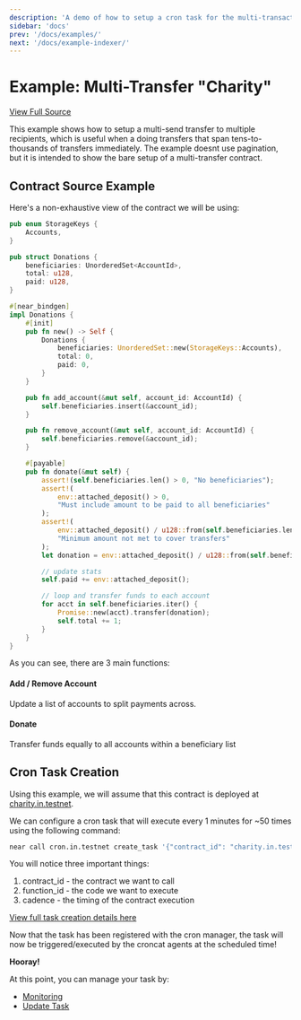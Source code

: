 ```yaml
---
description: 'A demo of how to setup a cron task for the multi-transaction charity example'
sidebar: 'docs'
prev: '/docs/examples/'
next: '/docs/example-indexer/'
---
```


# Example: Multi-Transfer "Charity"

[View Full Source](https://github.com/Cron-Near/contracts/tree/main/examples/charity)

This example shows how to setup a multi-send transfer to multiple recipients, which is useful when a doing transfers that span tens-to-thousands of transfers immediately. The example doesnt use pagination, but it is intended to show the bare setup of a multi-transfer contract.

## Contract Source Example

Here's a non-exhaustive view of the contract we will be using:

```rust
pub enum StorageKeys {
    Accounts,
}

pub struct Donations {
    beneficiaries: UnorderedSet<AccountId>,
    total: u128,
    paid: u128,
}

#[near_bindgen]
impl Donations {
    #[init]
    pub fn new() -> Self {
        Donations {
            beneficiaries: UnorderedSet::new(StorageKeys::Accounts),
            total: 0,
            paid: 0,
        }
    }

    pub fn add_account(&mut self, account_id: AccountId) {
        self.beneficiaries.insert(&account_id);
    }

    pub fn remove_account(&mut self, account_id: AccountId) {
        self.beneficiaries.remove(&account_id);
    }

    #[payable]
    pub fn donate(&mut self) {
        assert!(self.beneficiaries.len() > 0, "No beneficiaries");
        assert!(
            env::attached_deposit() > 0,
            "Must include amount to be paid to all beneficiaries"
        );
        assert!(
            env::attached_deposit() / u128::from(self.beneficiaries.len()) > 1_000_000_000,
            "Minimum amount not met to cover transfers"
        );
        let donation = env::attached_deposit() / u128::from(self.beneficiaries.len());

        // update stats
        self.paid += env::attached_deposit();

        // loop and transfer funds to each account
        for acct in self.beneficiaries.iter() {
            Promise::new(acct).transfer(donation);
            self.total += 1;
        }
    }
}
```

As you can see, there are 3 main functions:

#### Add / Remove Account

Update a list of accounts to split payments across.

#### Donate

Transfer funds equally to all accounts within a beneficiary list

## Cron Task Creation

Using this example, we will assume that this contract is deployed at [charity.in.testnet](https://explorer.testnet.near.org/accounts/charity.in.testnet).

We can configure a cron task that will execute every 1 minutes for ~50 times using the following command:

```bash
near call cron.in.testnet create_task '{"contract_id": "charity.in.testnet","function_id": "donate","cadence": "* */1 * * * *","recurring": true,"deposit": 2,"gas": 2400000000000}' --accountId YOUR_ACCOUNT.testnet --amount 200
```

You will notice three important things:
1. contract_id - the contract we want to call
2. function_id - the code we want to execute
3. cadence - the timing of the contract execution

[View full task creation details here](/docs/task-creation)

Now that the task has been registered with the cron manager, the task will now be triggered/executed by the croncat agents at the scheduled time! 

**Hooray!**

At this point, you can manage your task by:

* [Monitoring](/docs/task-monitoring)
* [Update Task](/docs/task-creation)
